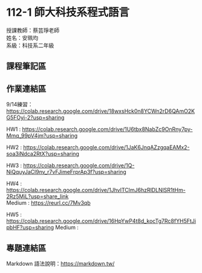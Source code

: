 # 112-1 師大科技系程式語言

授課教師：蔡芸琤老師  
姓名：安珮均  
系級：科技系二年級  

## 課程筆記區

## 作業連結區
9/14練習：https://colab.research.google.com/drive/18wxsHck0n8YCWn2rD6QAmO2KG5FOyi-2?usp=sharing  

HW1 : https://colab.research.google.com/drive/1U6tbx8NabZc9OnRny7py-Mmq_99pV4jm?usp=sharing  

HW2 : https://colab.research.google.com/drive/1JaK6JnqAZzgqaEAMx2-soa3iNdca2RtX?usp=sharing

HW3 : https://colab.research.google.com/drive/1Q-NiQquyJaCl9nv_r7vFJimeFrprAp3f?usp=sharing

HW4 : https://colab.research.google.com/drive/1JhvITClmJ6hzRlDLNlSR1tHm-2Rz5MiL?usp=share_link  
Medium : https://reurl.cc/7Mv3qb

HW5 : https://colab.research.google.com/drive/16HpYwP4t8d_kocTg7Rc8fYH5FtJipbHF?usp=sharing
Medium : 






## 專題連結區
Markdown 語法說明：https://markdown.tw/  

